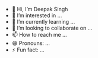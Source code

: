 - 👋 Hi, I’m Deepak Singh
- 👀 I’m interested in ...
- 🌱 I’m currently learning ...
- 💞️ I’m looking to collaborate on ...
- 📫 How to reach me ...
- 😄 Pronouns: ...
- ⚡ Fun fact: ...

<!---
deepakphx/deepakphx is a ✨ special ✨ repository because its `README.md` (this file) appears on your GitHub profile.
You can click the Preview link to take a look at your changes.
--->

